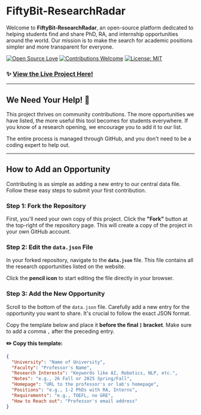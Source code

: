 # FiftyBit-ResearchRadar

Welcome to **FiftyBit-ResearchRadar**, an open-source platform dedicated to helping students find and share PhD, RA, and internship opportunities around the world. Our mission is to make the search for academic positions simpler and more transparent for everyone.

[![Open Source Love](https://badges.frapsoft.com/os/v2/open-source.svg?v=103)](https://github.com/sobit-nep/fiftybit-researchradar)
[![Contributions Welcome](https://img.shields.io/badge/contributions-welcome-brightgreen.svg?style=flat)](CONTRIBUTING.md)
[![License: MIT](https://img.shields.io/badge/License-MIT-yellow.svg)](https://opensource.org/licenses/MIT)

### ✨ [**View the Live Project Here!**](https://www.fiftybitresearchradar.info/)

---

## We Need Your Help! 🙏

This project thrives on community contributions. The more opportunities we have listed, the more useful this tool becomes for students everywhere. If you know of a research opening, we encourage you to add it to our list.

The entire process is managed through GitHub, and you don't need to be a coding expert to help out.

---

## How to Add an Opportunity

Contributing is as simple as adding a new entry to our central data file. Follow these easy steps to submit your first contribution.

### Step 1: Fork the Repository

First, you'll need your own copy of this project. Click the **"Fork"** button at the top-right of the repository page. This will create a copy of the project in your own GitHub account.



### Step 2: Edit the `data.json` File

In your forked repository, navigate to the **`data.json`** file. This file contains all the research opportunities listed on the website.

Click the **pencil icon** to start editing the file directly in your browser.



### Step 3: Add the New Opportunity

Scroll to the bottom of the `data.json` file. Carefully add a new entry for the opportunity you want to share. It's crucial to follow the exact JSON format.

Copy the template below and place it **before the final `]` bracket**. Make sure to add a comma `,` after the preceding entry.

**✏️ Copy this template:**

```json
{
  "University": "Name of University",
  "Faculty": "Professor's Name",
  "Research Interests": "Keywords like AI, Robotics, NLP, etc.",
  "Notes": "e.g., 26 Fall or 2025 Spring/Fall",
  "Homepage": "URL to the professor's or lab's homepage",
  "Positions": "e.g., 1-2 PhDs with RA, Interns",
  "Requirements": "e.g., TOEFL, no GRE",
  "How to Reach out": "Professor's email address"
}

